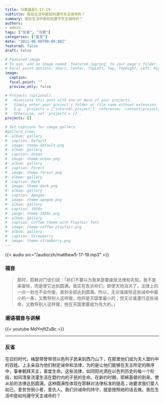 ```yaml
---
title: 马窦福音5:17-19
subtitle: 我在生活中是如何遵守天主诫命的？
summary: 我在生活中是如何遵守天主诫命的？
authors:
- admin
tags: ["反省", "马窦"]
categories: ["圣言"]
date: "2021-06-08T00:00:00Z"
featured: false
draft: false

# Featured image
# To use, add an image named `featured.jpg/png` to your page's folder.
# Focal point options: Smart, Center, TopLeft, Top, TopRight, Left, Right, BottomLeft, Bottom, BottomRight
image:
  caption:
  focal_point: ""
  preview_only: false

# Projects (optional).
#   Associate this post with one or more of your projects.
#   Simply enter your project's folder or file name without extension.
#   E.g. `projects = ["internal-project"]` references `content/project/deep-learning/index.md`.
#   Otherwise, set `projects = []`.
projects: []

# Set captions for image gallery.
#gallery_item:
#- album: gallery
#  caption: Default
#  image: theme-default.png
#- album: gallery
#  caption: Ocean
#  image: theme-ocean.png
#- album: gallery
#  caption: Forest
#  image: theme-forest.png
#- album: gallery
#  caption: Dark
#  image: theme-dark.png
#- album: gallery
#  caption: Apogee
#  image: theme-apogee.png
#- album: gallery
#  caption: 1950s
#  image: theme-1950s.png
#- album: gallery
#  caption: Coffee theme with Playfair font
#  image: theme-coffee-playfair.png
#- album: gallery
#  caption: Strawberry
#  image: theme-strawberry.png
---
```


{{< audio src="/audio/zh/matthew5-17-19.mp3" >}}

### 福音
> 那时，耶稣对门徒们说：「祢们不要以为我来是要废除法律和先知。我不是来废除，而是使它达到圆满。我实在告诉祢们，即使天地消灭了，法律上的一点一划也不会作废，直到全部达到圆满。所以，无论谁废除这些诫命中最小的一条，又教导别人这样做，他将是天国里最小的；但无论谁遵行这些诫命，又教导别人这样做，他在天国里要成为伟大的。」


### 潮语福音与讲解
{{< youtube MdYnjftZuBc >}}

---
### 反省
在旧约时代，梅瑟带曾带领以色列子民来到西乃山下，在那里他们成为天人盟约中的百姓。上主亲自为他们制定诫命和法律，为的是让他们能够在天主所定的秩序中，事奉朝拜天主，善度生命。这些法律，如同阳光洒在以色列历史的每一个阶段，如同清泉浇灌生活在盟约内的子民的生命。在新约时期，耶稣基督的到来，使从前的法律达到圆满，这种圆满性体现在耶稣对法律标准的提高；祂要求我们爱人如己，爱贫穷弱小者，爱仇人。我们对诫命的持守，就是按照祂的话去做。我在生活中是如何遵守天主诫命的？
